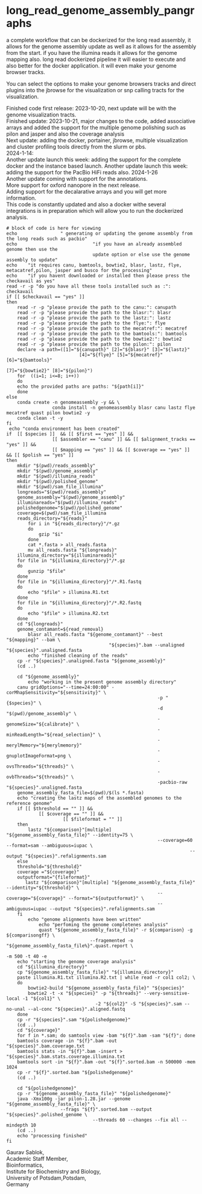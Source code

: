 # long_read_genome_assembly_pangraphs
a complete workflow that can be dockerized for the long read assembly, it allows for the genome assembly update as well as it allows for the assembly from the start. if you have the illumina reads it allows for the genome mapping also. long read dockerized pipeline it will easier to execute and also better for the docker application. it will even make your genome browser tracks. 

You can select the options to make your genome browsers tracks and direct plugins into the jbrowse for the visualization or snp calling tracts for the visualization. 

Finished code first release: 2023-10-20, next update will be with the genome visualization tracts. \
Finished update: 2023-10-21, major changes to the code, added associative arrays and added the support for the multiple genome polishing such as pilon and jasper and also the coverage analysis \
Next update: adding the docker, portainer, jbrowse, multiple visualization and cluster profiling tools directly from the slurm or pbs. \
2024-1-14: \
Another update launch this week: adding the support for the complete docker and the instance based launch. 
Another update launch this week: adding the support for the PacBio HiFi reads also. 
2024-1-26 \
Another update coming with support for the annotations. \
More support for oxford nanopore in the next release. \
Adding support for the decalarative arrays and you will get more information. \
This code is constantly updated and also a docker withe several integrations is in preparation which will allow you to run the dockerized analysis. 
```
# block of code is here for viewing
echo                " generating or updating the genome assembly from the long reads such as pacbio"
echo                            "if you have an already assembled genome then use the 
                                update option or else use the genome assembly to update"
echo    "it requires canu, bamtools, bowtie2, blasr, lastz, flye, metacatref,pilon, jasper and busco for the processing"
echo    "if you havent downloaded or installed then please press the checkavail as yes"
read -r -p "do you have all these tools installed such as :": checkavail
if [[ $checkavail == "yes" ]]
then
    read -r -p "please provide the path to the canu:": canupath
    read -r -p "please provide the path to the blasr:": blasr
    read -r -p "please provide the path to the lastz:": lastz
    read -r -p "please provide the path to the flye:": flye
    read -r -p "please provide the path to the mecatref:": mecatref
    read -r -p "please provide the path to the bamtools:": bamtools
    read -r -p "please provide the path to the bowtie2:": bowtie2
    read -r -p "please provide the path to the pilon:": pilon
    declare -a path=([1]="${canupath}" [2]="${blasr}" [3]="${lastz}" 
                           [4]="${flye}" [5]="${mecatref}" [6]="${bamtools}" 
                                                                     [7]="${bowtie2}" [8]="${pilon}")
    for  ((i=1; i<=8; i++))
    do
	echo the provided paths are paths: "${path[i]}"
    done
else
    conda create -n genomeassembly -y && \
                 conda install -n genomeassembly blasr canu lastz flye mecatref quast pilon bowtie2 -y
    conda clean -t -y
fi
 echo "conda environment has been created"
if  [[ $species ]]  && [[ $first == "yes" ]] && 
                 [[ $assembler == "canu" ]] && [[ $alignment_tracks == "yes" ]] &&
                 [[ $mapping == "yes" ]] && [[ $coverage == "yes" ]] && [[ $polish == "yes" ]]
then 
    mkdir "$(pwd)/reads_assembly"
    mkdir "$(pwd)/genome_assembly"
    mkdir "$(pwd)/illumina_reads"
    mkdir "$(pwd)/polished_genome"
    mkdir "$(pwd)/sam_file_illumina"
    longreads="$(pwd)/reads_assembly"
    genome_assembly="$(pwd)/genome_assembly"
    illuminareads="$(pwd)/illumina_reads"
    polishedgenome="$(pwd)/polished_genome"
    coverage=$(pwd)/sam_file_illumina
    reads_directory="${reads}"
        for i in "${reads_directory}"/*.gz
        do 
            gzip "$i"
        done
        cat *.fasta > all_reads.fasta
        mv all_reads.fasta "${longreads}"
    illumina_directory="${illuminareads}"
    for file in "${illumina_directory}"/*.gz
    do 
        gunzip "$file"
    done
    for file in "${illumina_directory}"/*.R1.fastq
    do 
        echo "$file" > illumina.R1.txt
    done
    for file in "${illumina_directory}"/*.R2.fastq
    do 
        echo "$file" > illumina.R2.txt
    done
    cd "${longreads}"
    genome_contamant=${read_removal}
        blasr all_reads.fasta "${genome_contamant}" --best "${mapping}" --bam \
                                      "${species}".bam --unaligned "${species}".unaligned.fasta
        echo "finished cleaning of the reads"
    cp -r "${species}".unaligned.fasta "${genome_assembly}"
    (cd ..)

    cd "${genome_assembly}"
        echo "working in the present genome assembly directory"
    canu gridOptions="--time=24:00:00" -corMhapSensitivity="${sensitivity}" \
                                                        -p "{$species}" \
                                                        -d "$(pwd)/genome_assembly" \
                                                        -genomeSize="${calibrate}" \
                                                        -minReadLength="${read_selection}" \
                                                        -merylMemory="${merylmemory}" 
                                                        -gnuplotImageFormat=png \
                                                        -ovsThreads="${threads}" \
                                                        -ovbThreads="${threads}" \
                                                        -pacbio-raw "${species}".unaligned.fasta
    genome_assembly_fasta_file=$(pwd)/$(ls *.fasta)
    echo "creating the lastz maps of the assembled genomes to the reference genome"
    if [[ $threshold == "" ]] &&
            [[ $coverage == "" ]] &&
                     [[ $fileformat = "" ]]
    then
        lastz "${comparison}"[multiple] "${genome_assembly_fasta_file}" --identity=75 \
                                                        --coverage=60 --format=sam --ambiguous=iupac \
                                                                    --output "${species}".refalignments.sam
    else
    threshold="${threshold}"
    coverage ="${coverage}"
    outputformat="{fileformat}"
       lastz "${comparison}"[multiple] "${genome_assembly_fasta_file}" --identity="${threshold}" \
                                                        --coverage="${coverage}" --format="${outputformat}" \
                                                        --ambiguous=iupac --output "${species}".refalignments.sam
    fi
        echo "genome alignments have been written" 
            echo "perfoming the genome completenes analysis"
            quast "${genome_assembly_fasta_file}" -r ${comparison} -g ${comparisongff} \
                               --fragemented -o "${genome_assembly_fasta_file%}".quast.report \
                                                                                       -m 500 -t 40 -e
    echo "starting the genome coverage analysis"
    cd "${illumina_directory}"
    cp "${genome_assembly_fasta_file}" "${illumina_directory}"
    paste illumina.R1.txt illumina.R2.txt | while read -r col1 col2; \
    do 
        bowtie2-build "${genome_assembly_fasta_file}" "${species}"
        bowtie2 -t -x "${species}" -p "${threads}" --very-sensitive-local -1 "${col1}" \
                                 -2 "${col2}" -S "${species}".sam --no-unal --al-conc "${species}".aligned.fastq 
    done
    cp -r "${species}".sam "${polishedgenome}"
    (cd ..) 
    cd "${coverage}"
    for f in *.sam; do samtools view -bam "${f}".bam -sam "${f}"; done
    bamtools coverage -in "${f}".bam -out "${species}".bam.coverage.txt
    bamtools stats -in "${f}".bam -insert > "${species}".bam.stats.coverage.illumina.txt
    bamtools sort -in "${f}".bam -out "${f}".sorted.bam -n 500000 -mem 1024 
    cp -r "${f}".sorted.bam "${polishedgenome}"
    (cd ..)

    cd "${polishedgenome}"
    cp -r "${genome_assembly_fasta_file}" "${polishedgenome}"
    java -Xmx100g -jar pilon-1.28.jar --genome "${genome_assembly_fasta_file}" \
                    --frags "${f}".sorted.bam --output "${species}".polished_genome \
                                --threads 60 --changes --fix all --mindepth 10
    (cd ..)
    echo "processing finished"
fi
```

Gaurav Sablok, \
Academic Staff Member,\
Bioinformatics, \
Institute for Biochemistry and Biology, \
University of Potsdam,Potsdam,\
Germany
